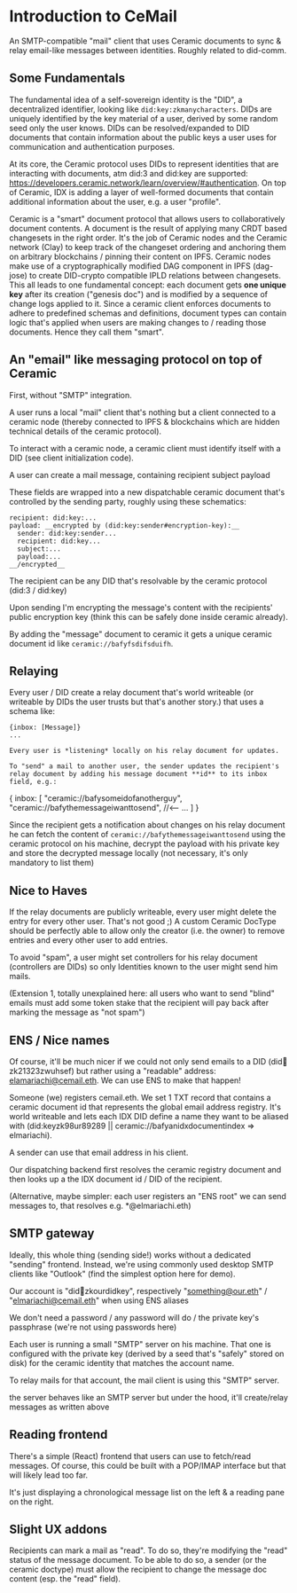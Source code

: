 # Introduction to CeMail 

An SMTP-compatible "mail" client that uses Ceramic documents to sync & relay email-like messages between identities. Roughly related to did-comm.

## Some Fundamentals

The fundamental idea of a self-sovereign identity is the "DID", a decentralized identifier, looking like `did:key:zkmanycharacters`. DIDs are uniquely identified by the key material of a user, derived by some random seed only the user knows. DIDs can be resolved/expanded to DID documents that contain information about the public keys a user uses for communication and authentication purposes. 

At its core, the Ceramic protocol uses DIDs to represent identities that are interacting with documents, atm did:3 and did:key are supported: https://developers.ceramic.network/learn/overview/#authentication. On top of Ceramic, IDX is adding a layer of well-formed documents that contain additional information about the user, e.g. a user "profile".

Ceramic is a "smart" document protocol that allows users to collaboratively document contents. A document is the result of applying many CRDT based changesets in the right order. It's the job of Ceramic nodes and the Ceramic network (Clay) to keep track of the changeset ordering and anchoring them on arbitrary blockchains / pinning their content on IPFS. Ceramic nodes make use of a cryptographically modified DAG component in IPFS (dag-jose) to create DID-crypto compatible IPLD relations between changesets. This all leads to one fundamental concept: each document gets **one unique key** after its creation ("genesis doc") and is modified by a sequence of change logs applied to it. Since a ceramic client enforces documents to adhere to predefined schemas and definitions, document types can contain logic that's applied when users are making changes to / reading those documents. Hence they call them "smart". 

## An "email" like messaging protocol on top of Ceramic

First, without "SMTP" integration.

A user runs a local "mail" client that's nothing but a client connected to a ceramic node (thereby connected to IPFS & blockchains which are hidden technical details of the ceramic protocol).

To interact with a ceramic node, a ceramic client must identify itself with a DID (see client initialization code).

A user can create a mail message, containing
recipient
subject
payload

These fields are wrapped into a new dispatchable ceramic document that's controlled by the sending party, roughly using these schematics: 

```
recipient: did:key:...
payload: __encrypted by (did:key:sender#encryption-key):__
  sender: did:key:sender...
  recipient: did:key...
  subject:...
  payload:...
__/encrypted__
```

The recipient can be any DID that's resolvable by the ceramic protocol (did:3 / did:key)

Upon sending I'm encrypting the message's content with the recipients' public encryption key (think this can be safely done inside ceramic already).

By adding the "message" document to ceramic it gets a unique ceramic document id like `ceramic://bafyfsdifsduifh`.

## Relaying

Every user / DID create a relay document that's world writeable (or writeable by DIDs the user trusts but that's another story.) that uses a schema like:

```
{inbox: [Message]}
...

Every user is *listening* locally on his relay document for updates. 

To "send" a mail to another user, the sender updates the recipient's relay document by adding his message document **id** to its inbox field, e.g.:

```
{
  inbox: [
    "ceramic://bafysomeidofanotherguy",
    "ceramic://bafythemessageiwanttosend", //<--
    ...
  ]
}

Since the recipient gets a notification about changes on his relay document he can fetch the content of `ceramic://bafythemessageiwanttosend` using the ceramic protocol on his machine, decrypt the payload with his private key and store the decrypted message locally (not necessary, it's only mandatory to list them)

## Nice to Haves

If the relay documents are publicly writeable, every user might delete the entry for every other user. That's not good ;) A custom Ceramic DocType should be perfectly able to allow only the creator (i.e. the owner) to remove entries and every other user to add entries.

To avoid "spam", a user might set controllers for his relay document (controllers are DIDs) so only Identities known to the user might send him mails.

(Extension 1, totally unexplained here: all users who want to send "blind" emails must add some token stake that the recipient will pay back after marking the message as "not spam")

## ENS / Nice names

Of course, it'll be much nicer if we could not only send emails to a DID (did:key:zk21323zwuhsef) but rather using a "readable" address: elamariachi@cemail.eth. We can use ENS to make that happen!

Someone (we) registers cemail.eth. We set 1 TXT record that contains a ceramic document id that represents the global email address registry. It's world writeable and lets each IDX DID define a name they want to be aliased with (did:keyzk98ur89289 || ceramic://bafyanidxdocumentindex => elmariachi).

A sender can use that email address in his client.

Our dispatching backend first resolves the ceramic registry document and then looks up a the IDX document id / DID of the recipient. 

(Alternative, maybe simpler: each user registers an "ENS root" we can send messages to, that resolves e.g. *@elmariachi.eth)

## SMTP gateway

Ideally, this whole thing (sending side!) works without a dedicated "sending" frontend. Instead, we're using commonly used desktop SMTP clients like "Outlook" (find the simplest option here for demo).

Our account is "did:key:zkourdidkey", respectively "something@our.eth" / "elmariachi@cemail.eth" when using ENS aliases

We don't need a password / any password will do / the private key's passphrase (we're not using passwords here)

Each user is running a small "SMTP" server on his machine. That one is configured with the private key (derived by a seed that's "safely" stored on disk) for the ceramic identity that matches the account name.

To relay mails for that account, the mail client is using this "SMTP" server.

the server behaves like an SMTP server but under the hood, it'll create/relay messages as written above

## Reading frontend

There's a simple (React) frontend that users can use to fetch/read messages. Of course, this could be built with a POP/IMAP interface but that will likely lead too far. 

It's just displaying a chronological message list on the left & a reading pane on the right.

## Slight UX addons

Recipients can mark a mail as "read". To do so, they're modifying the "read" status of the message document. To be able to do so, a sender (or the ceramic doctype) must allow the recipient to change the message doc content (esp. the "read" field).